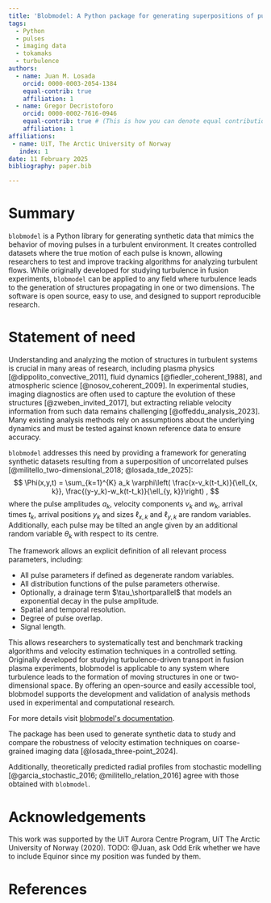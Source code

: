 ```yaml
---
title: 'Blobmodel: A Python package for generating superpositions of pulses in one and two dimensions'
tags:
  - Python
  - pulses
  - imaging data 
  - tokamaks
  - turbulence
authors:
  - name: Juan M. Losada
    orcid: 0000-0003-2054-1384
    equal-contrib: true
    affiliation: 1
  - name: Gregor Decristoforo
    orcid: 0000-0002-7616-0946
    equal-contrib: true # (This is how you can denote equal contributions between multiple authors)
    affiliation: 1
affiliations:
 - name: UiT, The Arctic University of Norway
   index: 1
date: 11 February 2025
bibliography: paper.bib

---
```


# Summary

`blobmodel` is a Python library for generating synthetic data that mimics the behavior
of moving pulses in a turbulent environment. It creates controlled datasets where the
true motion of each pulse is known, allowing researchers to test and improve tracking 
algorithms for analyzing turbulent flows. While originally developed for studying
turbulence in fusion experiments, `blobmodel` can be applied to any field where
turbulence leads to the generation of structures propagating in one or two dimensions.
The software is open source, easy to use, and designed to support reproducible research.

# Statement of need

Understanding and analyzing the motion of structures in turbulent systems is crucial
in many areas of research, including plasma physics [@dippolito_convective_2011], fluid dynamics [@fiedler_coherent_1988], and atmospheric 
science [@nosov_coherent_2009]. In experimental studies, imaging diagnostics are often used to capture the 
evolution of these structures [@zweben_invited_2017], but extracting reliable velocity information from such 
data remains challenging [@offeddu_analysis_2023]. Many existing analysis methods rely on assumptions about 
the underlying dynamics and must be tested against known reference data to ensure
accuracy.

`blobmodel` addresses this need by providing a framework for generating synthetic 
datasets resulting from a superposition of uncorrelated pulses [@militello_two-dimensional_2018; @losada_tde_2025]:
$$
    \Phi(x,y,t) = \sum_{k=1}^{K} a_k \varphi\left( \frac{x-v_k(t-t_k)}{\ell_{x, k}}, \frac{(y-y_k)-w_k(t-t_k)}{\ell_{y, k}}\right) ,
$$
where the pulse amplitudes $a_k$, velocity components $v_k$ and $w_k$, arrival times $t_k$, 
arrival positions $y_k$ and sizes $\ell_{x, k}$ and $\ell_{y, k}$ are random variables. 
Additionally, each pulse may be tilted an angle given by an additional random variable
$\theta_k$ with respect to its centre.

The framework allows an explicit definition of all relevant process parameters, including:

- All pulse parameters if defined as degenerate random variables.
- All distribution functions of the pulse parameters otherwise.
- Optionally, a drainage term $\tau_\shortparallel$ that models an exponential decay in the pulse amplitude.
- Spatial and temporal resolution.
- Degree of pulse overlap.
- Signal length.

This allows researchers to systematically test and benchmark
tracking algorithms and velocity estimation techniques in a controlled setting. 
Originally developed for studying turbulence-driven transport in fusion plasma
experiments, blobmodel is applicable to any system where turbulence leads to the
formation of moving structures in one or two-dimensional space. By offering an open-source
and easily accessible tool, blobmodel supports the development and validation of 
analysis methods used in experimental and computational research.

For more details visit [blobmodel's documentation](https://blobmodel.readthedocs.io/en/latest/).

The package has been used to generate synthetic data to study and compare the robustness of
velocity estimation techniques on coarse-grained imaging data [@losada_three-point_2024].

Additionally, theoretically predicted radial profiles from stochastic modelling
[@garcia_stochastic_2016; @militello_relation_2016] agree with those obtained with `blobmodel`. 

# Acknowledgements

This work was supported by the UiT Aurora Centre Program, UiT The Arctic University of Norway (2020).
TODO: @Juan, ask Odd Erik whether we have to include Equinor since my position was funded by them.

# References
